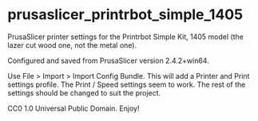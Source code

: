 # prusaslicer_printrbot_simple_1405

PrusaSlicer printer settings for the Printrbot Simple Kit, 1405 model (the lazer cut wood one, not the metal one).

Configured and saved from PrusaSlicer version 2.4.2+win64.

Use File > Import > Import Config Bundle.
This will add a Printer and Print settings profile.
The Print / Speed settings seem to work. The rest of the settings should be changed to suit the project.


CC0 1.0 Universal Public Domain. Enjoy!
